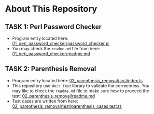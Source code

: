 # About This Repository

## TASK 1: Perl Password Checker
- Program entry located here: [01_perl_password_checker/password_checker.pl](./01_perl_password_checker/password_checker.pl)
- You may check the `readme.md` file from here: [01_perl_password_checker/readme.md](./01_perl_password_checker/readme.md)

## TASK 2: Parenthesis Removal
- Program entry located here: [02_parenthesis_removal/src/index.ts](./02_parenthesis_removal/src/index.ts)
- This repository use `Unit Test` library to validate the correctness. You may like to check the `readme.md` file to make sure how to proceed the test: [02_parenthesis_removal/readme.md](./02_parenthesis_removal/readme.md)
- Test cases are written from here: [02_parenthesis_removal/test/parenthesis_cases.test.ts](./02_parenthesis_removal/test/parenthesis_cases.test.ts)